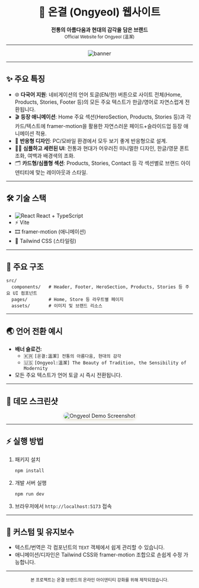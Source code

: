 <div align="center">

# 🏮 온결 (Ongyeol) 웹사이트

**전통의 아름다움과 현대의 감각을 담은 브랜드**<br/>
<sup>Official Website for Ongyeol (溫潔)</sup>

---

![banner](https://placehold.co/800x200?text=Ongyeol+Web+Banner)

</div>

---

## ✨ 주요 특징

- 🌐 **다국어 지원**: 네비게이션의 언어 토글(EN/한) 버튼으로 사이트 전체(Home, Products, Stories, Footer 등)의 모든 주요 텍스트가 한글/영어로 자연스럽게 전환됩니다.
- 🎬 **등장 애니메이션**: Home 주요 섹션(HeroSection, Products, Stories 등)과 각 카드/텍스트에 framer-motion을 활용한 자연스러운 페이드+슬라이드업 등장 애니메이션 적용.
- 📱 **반응형 디자인**: PC/모바일 환경에서 모두 보기 좋게 반응형으로 설계.
- 🧑‍🎨 **심플하고 세련된 UI**: 전통과 현대가 어우러진 미니멀한 디자인, 한글/영문 폰트 조화, 여백과 배경색의 조화.
- 🗂️ **카드형/심플형 섹션**: Products, Stories, Contact 등 각 섹션별로 브랜드 아이덴티티에 맞는 레이아웃과 스타일.

---

## 🛠️ 기술 스택

- ![React](https://img.shields.io/badge/React-20232A?style=flat&logo=react&logoColor=61DAFB) React + TypeScript
- ⚡ Vite
- 🎞️ framer-motion (애니메이션)
- 💨 Tailwind CSS (스타일링)

---

## 📁 주요 구조

```
src/
  components/   # Header, Footer, HeroSection, Products, Stories 등 주요 UI 컴포넌트
  pages/        # Home, Store 등 라우트별 페이지
  assets/       # 이미지 및 브랜드 리소스
```

---

## 🌏 언어 전환 예시

- **배너 슬로건:**
  - 🇰🇷 `[온결:溫潔] 전통의 아름다움, 현대의 감각`
  - 🇺🇸 `[Ongyeol:溫潔] The Beauty of Tradition, the Sensibility of Modernity`
- 모든 주요 텍스트가 언어 토글 시 즉시 전환됩니다.

---

## 🚀 데모 스크린샷

<p align="center">
  <img src="https://placehold.co/900x500?text=Demo+Screenshot" alt="Ongyeol Demo Screenshot" style="border-radius:12px; box-shadow:0 2px 8px #ded6c3;"/>
</p>

---

## ⚡ 실행 방법

1. 패키지 설치
   ```bash
   npm install
   ```
2. 개발 서버 실행
   ```bash
   npm run dev
   ```
3. 브라우저에서 `http://localhost:5173` 접속

---

## 📝 커스텀 및 유지보수

- 텍스트/번역은 각 컴포넌트의 `TEXT` 객체에서 쉽게 관리할 수 있습니다.
- 애니메이션/디자인은 Tailwind CSS와 framer-motion 조합으로 손쉽게 수정 가능합니다.

---

<div align="center">
  <sub>본 프로젝트는 온결 브랜드의 온라인 아이덴티티 강화를 위해 제작되었습니다.</sub>
</div>
